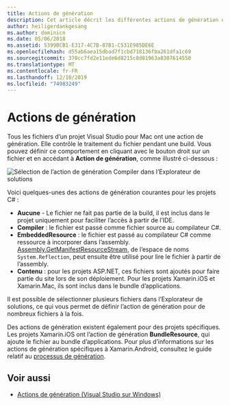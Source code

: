 ```yaml
---
title: Actions de génération
description: Cet article décrit les différentes actions de génération que vous pouvez utiliser dans le cadre de projets C#
author: heiligerdankgesang
ms.author: dominicn
ms.date: 05/06/2018
ms.assetid: 5399BCB1-E317-4C7B-87B1-C531E985DE6E
ms.openlocfilehash: d55ab6aea15dbad7f1cbd718136fba261dfa1c69
ms.sourcegitcommit: 370cc7fd2e11ede6d8215c8d81963a8307614550
ms.translationtype: MT
ms.contentlocale: fr-FR
ms.lasthandoff: 12/10/2019
ms.locfileid: "74983249"
---
```

# <a name="build-actions"></a>Actions de génération

Tous les fichiers d’un projet Visual Studio pour Mac ont une action de génération. Elle contrôle le traitement du fichier pendant une build. Vous pouvez définir ce comportement en cliquant avec le bouton droit sur un fichier et en accédant à **Action de génération**, comme illustré ci-dessous :

![Sélection de l’action de génération Compiler dans l’Explorateur de solutions](media/projects-and-solutions-image1.png)

Voici quelques-unes des actions de génération courantes pour les projets C# :

* **Aucune** - Le fichier ne fait pas partie de la build, il est inclus dans le projet uniquement pour faciliter l’accès à partir de l’IDE.
* **Compiler** : le fichier est passé comme fichier source au compilateur C#.
* **EmbeddedResource** : le fichier est passé au compilateur C# comme ressource à incorporer dans l’assembly. [Assembly.GetManifestResourceStream](/dotnet/api/system.reflection.assembly.getmanifestresourcestream), de l’espace de noms `System.Reflection`, peut ensuite être utilisé pour lire le fichier à partir de l’assembly.
* **Contenu** : pour les projets ASP.NET, ces fichiers sont ajoutés pour faire partie du site lors de son déploiement. Pour les projets Xamarin.iOS et Xamarin.Mac, ils sont inclus dans le bundle d’applications.

Il est possible de sélectionner plusieurs fichiers dans l’Explorateur de solutions, ce qui vous permet de définir l’action de génération pour de nombreux fichiers à la fois.

Des actions de génération existent également pour des projets spécifiques. Les projets Xamarin.iOS ont l’action de génération **BundleResource**, qui ajoute le fichier au bundle d’applications. Pour plus d’informations sur les actions de génération spécifiques à Xamarin.Android, consultez le guide relatif au [processus de génération](/xamarin/android/deploy-test/building-apps/build-process#Build_Actions).

## <a name="see-also"></a>Voir aussi

- [Actions de génération (Visual Studio sur Windows)](/visualstudio/ide/build-actions)